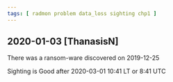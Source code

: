 ```yaml
---
tags: [ radmon problem data_loss sighting chp1 ]
---
```


## 2020-01-03 [ThanasisN]

There was a ransom-ware discovered on 2019-12-25

Sighting is Good after 2020-03-01 10:41 LT or 8:41 UTC


